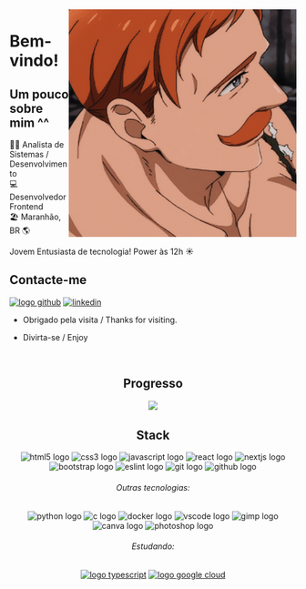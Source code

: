 <img align="right" marginTop="20" width="400" height="400" src="https://raw.githubusercontent.com/gabrielf7/gabrielf7/master/src/original-escanor.gif" >

# Bem-vindo!
 
## Um pouco sobre mim ^^

:man_student: Analista de Sistemas / Desenvolvimento
</br>
:computer: Desenvolvedor Frontend
</br>
:beach_umbrella: Maranhão, BR :earth_americas:

Jovem Entusiasta de tecnologia! Power às 12h :sunny: 

## Contacte-me 
[![logo github](https://img.shields.io/badge/GitHub-100000?style=for-the-badge&logo=github&logoColor=white)](https://github.com/gabrielf7)
[![linkedin](https://img.shields.io/badge/linkedin-0A66C2?style=for-the-badge&logo=linkedin&logoColor=white)](https://www.linkedin.com/in/gabrielf5/)
 
- Obrigado pela visita / Thanks for visiting. 
 
- Divirta-se / Enjoy 

&nbsp; 

<div align="center">
 
## Progresso

<div>
<img src="https://github-profile-summary-cards.vercel.app/api/cards/profile-details?username=gabrielf7&theme=vue"/>
</div>

<!--

<a href="https://github.com/gabrielf7">
<img width="44%" src="https://github-readme-stats.vercel.app/api?username=gabrielf7&show_icons=true&theme=vue-dark&include_all_commits=true&count_private=true"/>
<img width="32%" src="https://github-readme-stats.vercel.app/api/top-langs/?username=gabrielf7&layout=compact&langs_count=7&theme=vue-dark"/>

-->

</div>

<div align="center">
 
## Stack

<img src="https://cdn.jsdelivr.net/gh/devicons/devicon/icons/html5/html5-original.svg" height="40" width="50" alt="html5 logo" />
<img src="https://cdn.jsdelivr.net/gh/devicons/devicon/icons/css3/css3-original.svg" height="40" width="50" alt="css3 logo" />
<img src="https://cdn.jsdelivr.net/gh/devicons/devicon/icons/javascript/javascript-plain.svg" height="40" width="50" alt="javascript logo" />
<img src="https://cdn.jsdelivr.net/gh/devicons/devicon/icons/react/react-original.svg" height="40" width="50" alt="react logo" />
<img src="https://cdn.jsdelivr.net/gh/devicons/devicon/icons/nextjs/nextjs-original.svg" height="40" width="50" alt="nextjs logo" />
<img src="https://cdn.jsdelivr.net/gh/devicons/devicon/icons/bootstrap/bootstrap-original.svg" height="40" width="60" alt="bootstrap logo" />
<img src="https://cdn.jsdelivr.net/gh/devicons/devicon/icons/eslint/eslint-original.svg" height="40" width="50" alt="eslint logo" />
<img src="https://cdn.jsdelivr.net/gh/devicons/devicon/icons/git/git-original.svg" height="40" width="50" alt="git logo" />
<img src="https://cdn.jsdelivr.net/gh/devicons/devicon/icons/github/github-original.svg" height="40" width="50" alt="github logo" />

###### Outras tecnologias:

<img src="https://cdn.jsdelivr.net/gh/devicons/devicon/icons/python/python-original.svg" height="40" width="50" alt="python logo" />      
<img src="https://cdn.jsdelivr.net/gh/devicons/devicon/icons/c/c-original.svg" height="40" width="50" alt="c logo" />
<img src="https://cdn.jsdelivr.net/gh/devicons/devicon/icons/docker/docker-original.svg" height="40" width="50" alt="docker logo" />
<img src="https://cdn.jsdelivr.net/gh/devicons/devicon/icons/vscode/vscode-original.svg" height="40" width="50" alt="vscode logo" />
<img src="https://cdn.jsdelivr.net/gh/devicons/devicon/icons/gimp/gimp-original.svg" height="40" width="50" alt="gimp logo" />
<img src="https://cdn.jsdelivr.net/gh/devicons/devicon/icons/canva/canva-original.svg" height="40" width="50" alt="canva logo" />
<img src="https://cdn.jsdelivr.net/gh/devicons/devicon/icons/photoshop/photoshop-plain.svg" height="40" width="50" alt="photoshop logo" /> 

###### Estudando: 

[![logo typescript](https://img.shields.io/badge/TypeScript-007ACC?style=for-the-badge&logo=typescript&logoColor=white)](#)
[![logo google cloud](https://img.shields.io/badge/Google_Cloud-4285F4?style=for-the-badge&logo=google-cloud&logoColor=white)](#)

</div>

&nbsp; 

